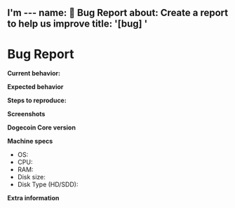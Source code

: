 I'm ---
name: 🐜 Bug Report
about: Create a report to help us improve
title: '[bug] '
---

<!-- Please make sure you are posting an technical issue related to Dogecoin Core. --> 

<!-- For general questions about Dogecoin or wallet recovery please use one of the various communities:
* [Dogeducation on reddit](https://www.reddit.com/r/dogeducation/)
* [Discord](https://discord.com/invite/dogecoin) -->

<!-- ISSUES MISSING IMPORTANT INFORMATION MAY BE CLOSED WITHOUT INVESTIGATION. -->

# Bug Report

**Current behavior:**
<!-- Describe how the bug manifests. -->

**Expected behavior**
<!-- Describe what the behavior would be without the bug. -->

**Steps to reproduce:**
<!--  Please explain the steps required to duplicate the issue, especially if you are able to provide a sample application or sample code -->

**Screenshots**
<!-- If the issue is related to the GUI, screenshots can be added to this issue via drag & drop. -->

**Dogecoin Core version**
<!-- List the version number/commit ID, and if it is an official binary, self compiled or a distribution package such as PPA. -->

**Machine specs**
- OS:
- CPU:
- RAM:
- Disk size:
- Disk Type (HD/SDD):

**Extra information**
<!-- This is normally the contents of a `debug.log` or `config.log` file. Raw text or a link to a pastebin type site are preferred. -->